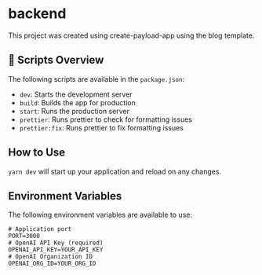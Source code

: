 # backend

This project was created using create-payload-app using the blog template.

## 📃 Scripts Overview

The following scripts are available in the `package.json`:

- `dev`: Starts the development server
- `build`: Builds the app for production
- `start`: Runs the production server
- `prettier`: Runs prettier to check for formatting issues
- `prettier:fix`: Runs prettier to fix formatting issues

## How to Use

`yarn dev` will start up your application and reload on any changes.

## Environment Variables

The following environment variables are available to use:

```shell
# Application port
PORT=3000
# OpenAI API Key (required)
OPENAI_API_KEY=YOUR_API_KEY
# OpenAI Organization ID
OPENAI_ORG_ID=YOUR_ORG_ID
```

